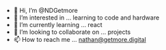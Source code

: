 - 👋 Hi, I’m @NDGetmore
- 👀 I’m interested in ... learning to code and hardware
- 🌱 I’m currently learning ... react 
- 💞️ I’m looking to collaborate on ... projects
- 📫 How to reach me ... nathan@getmore.digital

<!---
NDGetmore/NDGetmore is a ✨ special ✨ repository because its `README.md` (this file) appears on your GitHub profile.
You can click the Preview link to take a look at your changes.
--->
